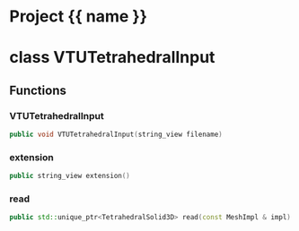 <script setup>
import {useRoute} from 'vitepress'
const {path} = useRoute()
const tokens = path.split('/')
const words = tokens[2].split('-');
for (let i = 0; i < words.length; i++) {
    words[i] = words[i].charAt(0).toUpperCase() + words[i].slice(1);
    words[i] = words[i].replace('geode', 'Geode')
}
const name = words.join('-');
</script>
# Project {{ name }}

# class VTUTetrahedralInput


## Functions

### VTUTetrahedralInput

```cpp
public void VTUTetrahedralInput(string_view filename)
```


### extension

```cpp
public string_view extension()
```


### read

```cpp
public std::unique_ptr<TetrahedralSolid3D> read(const MeshImpl & impl)
```




